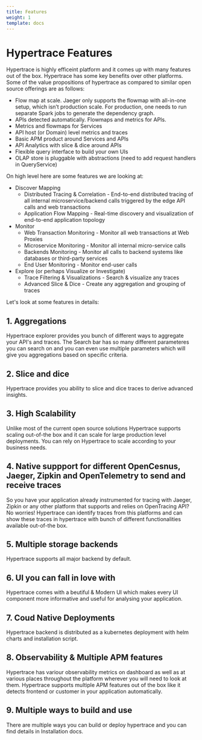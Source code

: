```yaml
---
title: Features
weight: 1
template: docs
---
```


# Hypertrace Features
Hypertrace is highly efficeint platform and it comes up with many features out of the box. Hypertrace has some key benefits over other platforms. Some of the value propositions of hypertrace as compared to similar open source offerings are as follows:
- Flow map at scale. Jaeger only supports the flowmap with all-in-one setup, which isn’t production scale. For production, one needs to run separate Spark jobs to generate the dependency graph.
- APIs detected automatically. Flowmaps and metrics for APIs.
- Metrics and flowmaps for Services
- API host (or Domain) level metrics and traces
- Basic APM product around Services and APIs 
- API Analytics with slice & dice around APIs
- Flexible query interface to build your own UIs
- OLAP store is pluggable with abstractions (need to add request handlers in QueryService)

On high level here are some features we are looking at:

- Discover Mapping
    - Distributed Tracing & Correlation - End-to-end distributed tracing of all internal microservice/backend calls triggered by the edge API calls and web transactions
    - Application Flow Mapping - Real-time discovery and visualization of end-to-end application topology
- Monitor
    - Web Transaction Monitoring - Monitor all web transactions at Web Proxies
    - Microservice Monitoring - Monitor all internal micro-service calls
    - Backends Monitoring - Monitor all calls to backend systems like databases or third-party services
    - End User Monitoring - Monitor end-user calls
- Explore (or perhaps Visualize or Investigate)
    - Trace Filtering & Visualizations - Search & visualize any traces
    - Advanced Slice & Dice - Create any aggregation and grouping of traces

Let's look at some features in details:

## 1. Aggregations
Hypertrace explorer provides you bunch of different ways to aggregate your API's and traces. The Search bar has so many different parameteres you can search on and you can even use multiple parameters which will give you aggregations based on specific criteria. 

## 2. Slice and dice
Hypertrace provides you ability to slice and dice traces to derive advanced insights. 

## 3. High Scalability
Unlike most of the current open source solutions Hypertrace supports scaling out-of-the box and it can scale for large production level deployments. You can rely on Hypertrace to scale according to your business needs. 

## 4. Native suppport for different OpenCesnus, Jaeger, Zipkin and OpenTelemetry to send and receive traces
So you have your application already instrumented for tracing with Jaeger, Zipkin or any other platform that supports and relies on OpenTracing API? No worries! Hypertrace can identify traces from this platforms and can show these traces in hypertrace with bunch of different functionalities available out-of-the box.

## 5. Multiple storage backends
Hypertrace supports all major backend by default. 

## 6. UI you can fall in love with
Hypertrace comes with a beutiful & Modern UI which makes every UI component more informative and useful for analysing your application.

## 7. Coud Native Deployments
Hypertrace backend is distributed as a kubernetes deployment with helm charts and installation script.

## 8. Observability & Multiple APM features
Hypertrace has variour observability metrics on dashboard as well as at various places throughout the platform wherever you will need to look at them. Hypertrace supports multiple APM features out of the box like it detects frontend or customer in your application automatically.

## 9. Multiple ways to build and use
There are multiple ways you can build or deploy hypertrace and you can find details in Installation docs. 
